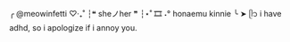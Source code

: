 ╭ @meowinfetti ♡‧₊˚
┆❝ sheノher ❞
┆⋆˚ 🎞️ ˖° honaemu kinnie
╰ ➤ ᥫ᭡ i have adhd, so i apologize if i annoy you.

<!---
meowinfetti/meowinfetti is a ✨ special ✨ repository because its `README.md` (this file) appears on your GitHub profile.
You can click the Preview link to take a look at your changes.
--->
